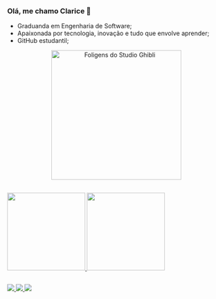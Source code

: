 ### Olá, me chamo Clarice 🌱

- Graduanda em Engenharia de Software;
- Apaixonada por tecnologia, inovação e tudo que envolve aprender;
- GitHub estudantil;

<!-- Gif das foligens do Studio Ghibli -->
<div align="center">
  <img src="https://media.giphy.com/media/v1.Y2lkPTc5MGI3NjExNXdzeHFpOGltZG04NzBoMzI4ODBheHI1bW9yNWdvajNiNHB1eDRqcSZlcD12MV9zdGlja2Vyc19zZWFyY2gmY3Q9cw/dsW9sCnEb5SBtffGqC/giphy.gif" width="300" alt="Foligens do Studio Ghibli">
</div>

##

<!-- GitHub Stats -->
<div>
  <a href="https://github.com/clarisv">
    <img height="180em" src="https://github-readme-stats.vercel.app/api?username=clarisv&show_icons=true&theme=radical">
    <img height="180em" src="https://github-readme-stats.vercel.app/api/top-langs/?username=clarisv&layout=compact&theme=radical">
  </a>
</div>

##

<!-- Contatos -->
<div> 
  <a href="https://www.instagram.com/claricsv/" target="_blank">
    <img src="https://img.shields.io/badge/-Instagram-%23E4405F?style=for-the-badge&logo=instagram&logoColor=white">
  </a>

  <a href="mailto:claricechristinesv@gmail.com">
    <img src="https://img.shields.io/badge/-Gmail-%23333?style=for-the-badge&logo=gmail&logoColor=white">
  </a>

  <a href="https://www.linkedin.com/in/clarice-viana" target="_blank">
    <img src="https://img.shields.io/badge/-LinkedIn-%230077B5?style=for-the-badge&logo=linkedin&logoColor=white">
  </a> 
</div>

